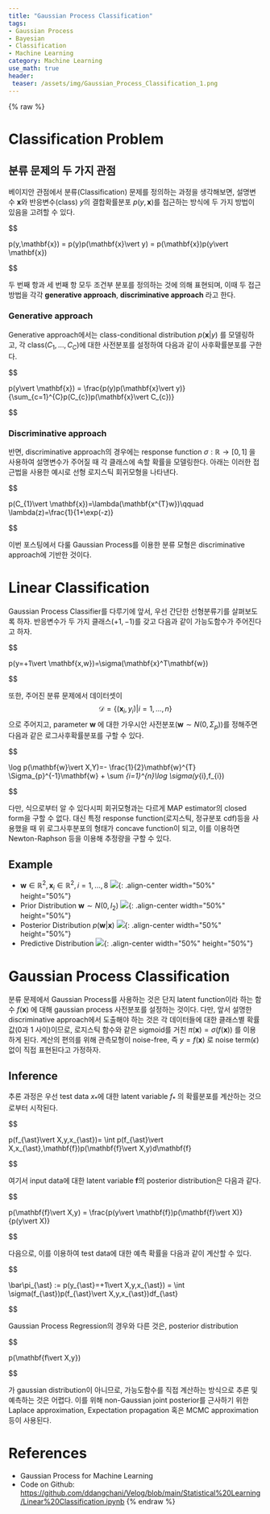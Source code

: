 ```yaml
---
title: "Gaussian Process Classification"
tags:
- Gaussian Process
- Bayesian
- Classification
- Machine Learning
category: Machine Learning
use_math: true
header: 
 teaser: /assets/img/Gaussian_Process_Classification_1.png
---
```

{% raw %}
# Classification Problem

## 분류 문제의 두 가지 관점

베이지안 관점에서 분류(Classification) 문제를 정의하는 과정을 생각해보면, 설명변수 $\mathbf{x}$와 반응변수(class) $y$의 결합확률분포 $p(y,\mathbf{x})$를 접근하는 방식에 두 가지 방법이 있음을 고려할 수 있다.

$$

p(y,\mathbf{x}) = p(y)p(\mathbf{x}\vert y) = p(\mathbf{x})p(y\vert \mathbf{x})

$$

두 번째 항과 세 번째 항 모두 조건부 분포를 정의하는 것에 의해 표현되며, 이때 두 접근 방법을 각각 **generative approach**, **discriminative approach** 라고 한다. 

### Generative approach
Generative approach에서는 class-conditional distribution $p(\mathbf{x}\vert y)$ 를 모델링하고, 각 class($C_{1},\ldots ,C_{C}$)에 대한 사전분포를 설정하여 다음과 같이 사후확률분포를 구한다.

$$

p(y\vert \mathbf{x}) = \frac{p(y)p(\mathbf{x}\vert y)}{\sum_{c=1}^{C}p(C_{c})p(\mathbf{x}\vert C_{c})}

$$

### Discriminative approach
반면, discriminative approach의 경우에는 response function $\sigma:\mathbb{R}\to [0,1]$  을 사용하여 설명변수가 주어질 때 각 클래스에 속할 확률을 모델링한다. 아래는 이러한 접근법을 사용한 예시로 선형 로지스틱 회귀모형을 나타낸다.

$$

p(C_{1}\vert \mathbf{x})=\lambda(\mathbf{x^{T}w})\qquad
\lambda(z)=\frac{1}{1+\exp(-z)}

$$

이번 포스팅에서 다룰 Gaussian Process를 이용한 분류 모형은 discriminative approach에 기반한 것이다.

# Linear Classification

Gaussian Process Classifier를 다루기에 앞서, 우선 간단한 선형분류기를 살펴보도록 하자. 반응변수가 두 가지 클래스($+1,-1$)를 갖고 다음과 같이 가능도함수가 주어진다고 하자.

$$

p(y=+1\vert \mathbf{x,w})=\sigma(\mathbf{x}^T\mathbf{w})

$$

또한, 주어진 분류 문제에서 데이터셋이 $$\mathcal{D}=\{(\mathbf{x}_{i}, y_{i})\vert i=1,\ldots,n\}$$
 으로 주어지고, parameter $\mathbf{w}$ 에 대한 가우시안 사전분포($\mathbf{w}\sim N(0,\Sigma_{p})$)를 정해주면 다음과 같은 로그사후확률분포를 구할 수 있다.

$$

\log p(\mathbf{w}\vert X,Y)=- \frac{1}{2}\mathbf{w}^{T} \Sigma_{p}^{-1}\mathbf{w} + \sum _{i=1}^{n}\log \sigma(y_{i},f_{i})

$$

다만, 식으로부터 알 수 있다시피 회귀모형과는 다르게 MAP estimator의 closed form을 구할 수 없다. 대신 특정 response function(로지스틱, 정규분포 cdf)등을 사용했을 때 위 로그사후분포의 형태가 concave function이 되고, 이를 이용하면 Newton-Raphson 등을 이용해 추정량을 구할 수 있다.

## Example
- $\mathbf{w}\in \mathbb{R}^{2}, \mathbf{x}_{i}\in\mathbb{R}^{2}, i=1,\ldots,8$ 
  ![](/assets/img/Gaussian_Process_Classification_0.png){: .align-center width="50%" height="50%"}
- Prior Distribution $\mathbf{w} \sim N(0, I_{2})$
  ![](/assets/img/Gaussian_Process_Classification_1.png){: .align-center width="50%" height="50%"}
- Posterior Distribution $p(\mathbf{w}\vert \mathbf{x})$ 
  ![](/assets/img/Gaussian_Process_Classification_2.png){: .align-center width="50%" height="50%"}
- Predictive Distribution
  ![](/assets/img/Gaussian_Process_Classification_3.png){: .align-center width="50%" height="50%"}

# Gaussian Process Classification

분류 문제에서 Gaussian Process를 사용하는 것은 단지 latent function이라 하는 함수 $f(\mathbf{x})$ 에 대해 gaussian process 사전분포를 설정하는 것이다. 다만, 앞서 설명한 discriminative approach에서 도출해야 하는 것은 각 데이터들에 대한 클래스별 확률값(0과 1 사이)이므로, 로지스틱 함수와 같은 sigmoid를 거친 $\pi(\mathbf{x})=\sigma(f(\mathbf{x}))$ 를 이용하게 된다. 계산의 편의를 위해 관측모형이 noise-free, 즉 $y=f(\mathbf{x})$ 로 noise term($\epsilon$) 없이 직접 표현된다고 가정하자.

## Inference

추론 과정은 우선 test data $x_{\ast}$에 대한 latent variable $f_{\ast}$ 의 확률분포를 계산하는 것으로부터 시작된다.

$$

p(f_{\ast}\vert X,y,x_{\ast})= \int p(f_{\ast}\vert X,x_{\ast},\mathbf{f})p(\mathbf{f}\vert X,y)d\mathbf{f}

$$

여기서 input data에 대한 latent variable $\mathbf{f}$의 posterior distribution은 다음과 같다.

$$

p(\mathbf{f}\vert X,y) = \frac{p(y\vert \mathbf{f})p(\mathbf{f}\vert X)}{p(y\vert X)}

$$

다음으로, 이를 이용하여 test data에 대한 예측 확률을 다음과 같이 계산할 수 있다.

$$

\bar\pi_{\ast} := p(y_{\ast}=+1\vert X,y,x_{\ast}) = \int \sigma(f_{\ast})p(f_{\ast}\vert X,y,x_{\ast})df_{\ast}

$$

Gaussian Process Regression의 경우와 다른 것은, posterior distribution 

$$

p(\mathbf{f\vert X,y})

$$

가 gaussian distribution이 아니므로, 가능도함수를 직접 계산하는 방식으로 추론 및 예측하는 것은 어렵다. 이를 위해 non-Gaussian joint posterior를 근사하기 위한 Laplace approximation, Expectation propagation 혹은 MCMC approximation 등이 사용된다.

# References
- Gaussian Process for Machine Learning
- Code on Github: https://github.com/ddangchani/Velog/blob/main/Statistical%20Learning/Linear%20Classification.ipynb
{% endraw %}
